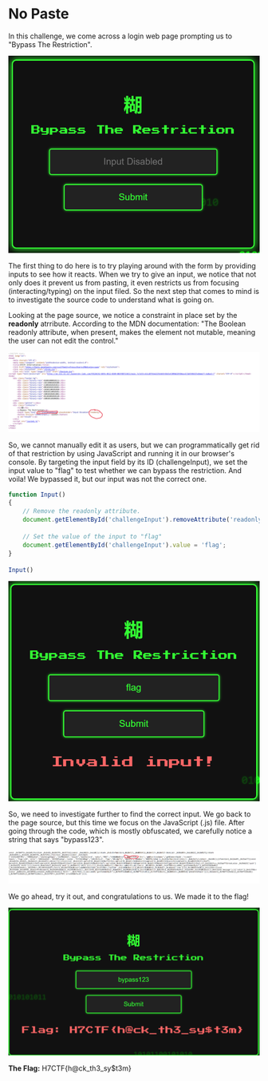 # No Paste

In this challenge, we come across a login web page prompting us to "Bypass The Restriction". 

![Alt text](Assets/Images/1.png)

The first thing to do here is to try playing around with the form by providing inputs to see how it reacts. When we try to give  an input, we notice that not only does it prevent us from pasting, it even restricts us from focusing (interacting/typing) on the input filed. So the next step that comes to mind is to investigate the source code to understand what is going on.

Looking at the page source, we notice a constraint in place set by the **readonly** atrribute. According to the MDN documentation: "The Boolean readonly attribute, when present, makes the element not mutable, meaning the user can not edit the control."

![Alt text](Assets/Images/2.png)

So, we cannot manually edit it as users, but we can programmatically get rid of that restriction by using JavaScript and running it in our browser's console. By targeting the input field by its ID (challengeInput), we set the input value to "flag" to test whether we can bypass the restriction. And voila! We bypassed it, but our input was not the correct one.

```Javascript
function Input()
{ 
    // Remove the readonly attribute.
    document.getElementById('challengeInput').removeAttribute('readonly');
    
    // Set the value of the input to "flag"
    document.getElementById('challengeInput').value = 'flag';
}

Input()
```

![Alt text](Assets/Images/3.png)

So, we need to investigate further to find the correct input. We go back to the page source, but this time we focus on the JavaScript (.js) file. After going through the code, which is mostly obfuscated, we carefully notice a string that says "bypass123".

![Alt text](Assets/Images/4.png)

We go ahead, try it out, and congratulations to us. We made it to the flag!

![Alt text](Assets/Images/5.png)

**The Flag:** H7CTF{h@ck_th3_sy$t3m}
